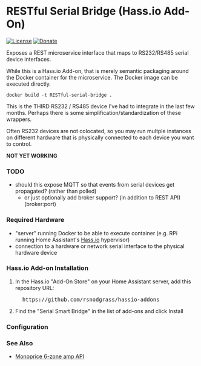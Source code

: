# RESTful Serial Bridge (Hass.io Add-On)

[![License](https://img.shields.io/badge/License-Apache%202.0-blue.svg)](https://opensource.org/licenses/Apache-2.0)
[![Donate](https://img.shields.io/badge/Donate-PayPal-green.svg)](https://www.paypal.com/cgi-bin/webscr?cmd=_donations&business=WREP29UDAMB6G)

Exposes a REST microservice interface that maps to RS232/RS485 serial device interfaces.

While this is a Hass.io Add-on, that is merely semantic packaging around the Docker container for the microservice. The
Docker image can be executed directly.

```
docker build -t RESTful-serial-bridge .
```

This is the THIRD RS232 / RS485 device I've had to integrate in the last few months. Perhaps there
is some simplification/standardization of these wrappers.

Often RS232 devices are not colocated, so you may run multple instances on different hardware that is 
physically connected to each device you want to control.


**NOT YET WORKING**

### TODO

* should this expose MQTT so that events from serial devices get propagated? (rather than polled)
   - or just optionally add broker support? (in addition to REST API) (broker:port)

### Required Hardware

* "server" running Docker to be able to execute container (e.g. RPi running Home Assistant's [Hass.io](https://www.home-assistant.io/hassio/) hypervisor)
* connection to a hardware or network serial interface to the physical hardware device

### Hass.io Add-on Installation

1. In the Hass.io "Add-On Store" on your Home Assistant server, add this repository URL:
<pre>
     https://github.com/rsnodgrass/hassio-addons
</pre>

2. Find the "Serial Smart Bridge" in the list of add-ons and click Install

### Configuration

### See Also

* [Monoprice 6-zone amp API](https://github.com/jnewland/mpr-6zhmaut-api)
